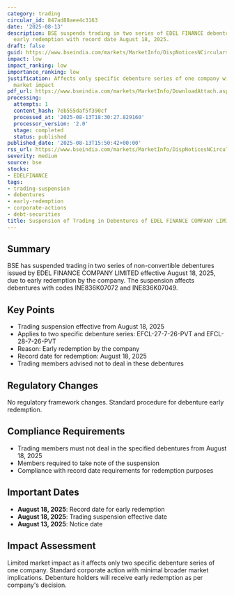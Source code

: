 ```yaml
---
category: trading
circular_id: 847ad88aee4c3163
date: '2025-08-13'
description: BSE suspends trading in two series of EDEL FINANCE debentures due to
  early redemption with record date August 18, 2025.
draft: false
guid: https://www.bseindia.com/markets/MarketInfo/DispNoticesNCirculars.aspx?Noticeid={80B9B1A7-A0E8-493B-BC3A-68C55D823661}&noticeno=20250813-72&dt=08/13/2025&icount=72&totcount=73&flag=0
impact: low
impact_ranking: low
importance_ranking: low
justification: Affects only specific debenture series of one company with limited
  market impact
pdf_url: https://www.bseindia.com/markets/MarketInfo/DownloadAttach.aspx?id=20250813-72&attachedId=
processing:
  attempts: 1
  content_hash: 7eb555daf5f390cf
  processed_at: '2025-08-13T18:30:27.829160'
  processor_version: '2.0'
  stage: completed
  status: published
published_date: '2025-08-13T15:50:42+00:00'
rss_url: https://www.bseindia.com/markets/MarketInfo/DispNoticesNCirculars.aspx?Noticeid={80B9B1A7-A0E8-493B-BC3A-68C55D823661}&noticeno=20250813-72&dt=08/13/2025&icount=72&totcount=73&flag=0
severity: medium
source: bse
stocks:
- EDELFINANCE
tags:
- trading-suspension
- debentures
- early-redemption
- corporate-actions
- debt-securities
title: Suspension of Trading in Debentures of EDEL FINANCE COMPANY LIMITED
---
```


## Summary

BSE has suspended trading in two series of non-convertible debentures issued by EDEL FINANCE COMPANY LIMITED effective August 18, 2025, due to early redemption by the company. The suspension affects debentures with codes INE836K07072 and INE836K07049.

## Key Points

- Trading suspension effective from August 18, 2025
- Applies to two specific debenture series: EFCL-27-7-26-PVT and EFCL-28-7-26-PVT
- Reason: Early redemption by the company
- Record date for redemption: August 18, 2025
- Trading members advised not to deal in these debentures

## Regulatory Changes

No regulatory framework changes. Standard procedure for debenture early redemption.

## Compliance Requirements

- Trading members must not deal in the specified debentures from August 18, 2025
- Members required to take note of the suspension
- Compliance with record date requirements for redemption purposes

## Important Dates

- **August 18, 2025**: Record date for early redemption
- **August 18, 2025**: Trading suspension effective date
- **August 13, 2025**: Notice date

## Impact Assessment

Limited market impact as it affects only two specific debenture series of one company. Standard corporate action with minimal broader market implications. Debenture holders will receive early redemption as per company's decision.